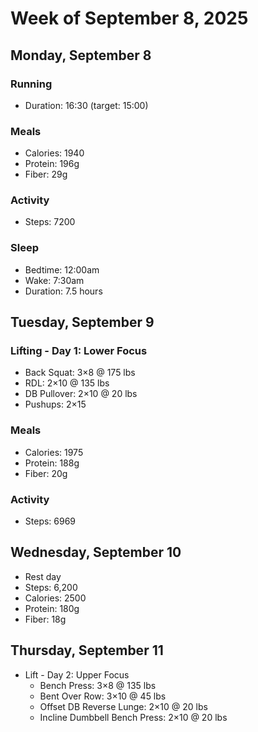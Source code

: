 # Week of September 8, 2025

## Monday, September 8

### Running

- Duration: 16:30 (target: 15:00)

### Meals

- Calories: 1940
- Protein: 196g
- Fiber: 29g

### Activity

- Steps: 7200

### Sleep

- Bedtime: 12:00am
- Wake: 7:30am
- Duration: 7.5 hours

## Tuesday, September 9

### Lifting - Day 1: Lower Focus

- Back Squat: 3×8 @ 175 lbs
- RDL: 2×10 @ 135 lbs
- DB Pullover: 2×10 @ 20 lbs
- Pushups: 2×15

### Meals

- Calories: 1975
- Protein: 188g
- Fiber: 20g

### Activity

- Steps: 6969

## Wednesday, September 10

- Rest day
- Steps: 6,200
- Calories: 2500
- Protein: 180g
- Fiber: 18g

## Thursday, September 11

- Lift - Day 2: Upper Focus
  - Bench Press: 3×8 @ 135 lbs
  - Bent Over Row: 3×10 @ 45 lbs
  - Offset DB Reverse Lunge: 2×10 @ 20 lbs
  - Incline Dumbbell Bench Press: 2×10 @ 20 lbs
